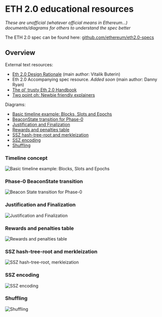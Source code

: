 # ETH 2.0 educational resources

*These are unofficial (whatever official means in Ethereum...) documents/diagrams for others to understand the spec better*

The ETH 2.0 spec can be found here: [github.com/ethereum/eth2.0-specs](https://github.com/ethereum/eth2.0-specs)


## Overview

External text resources:

- [Eth 2.0 Design Rationale](https://notes.ethereum.org/s/rkhCgQteN) (main author: Vitalik Buterin)
- Eth 2.0 Accompanying spec resource. *Added soon* (main author: Danny Ryan)
- [The ol' trusty Eth 2.0 Handbook](https://notes.ethereum.org/s/BkSZAJNwX)
- [Two point oh: Newbie friendly explainers](https://our.status.im/tag/two-point-oh)

Diagrams:

- [Basic timeline example: Blocks, Slots and Epochs](#timeline-concept)
- [BeaconState transition for Phase-0](#phase-0-beaconstate-transition)
- [Justification and Finalization](#justification-and-finalization)
- [Rewards and penalties table](#rewards-and-penalties-table)
- [SSZ hash-tree-root and merkleization](#ssz-hash-tree-root-and-merkleization)
- [SSZ encoding](#ssz-encoding)
- [Shuffling](#shuffling)


### Timeline concept

![Basic timeline example: Blocks, Slots and Epochs](eth2-timeline.png)


### Phase-0 BeaconState transition

![Beacon State transition for Phase-0](eth2-transition.png)


### Justification and Finalization

![Justification and Finalization](eth2-finalization.png)


### Rewards and penalties table

![Rewards and penalties table](eth2-rewards-penalties.png)


### SSZ hash-tree-root and merkleization

![SSZ hash-tree-root, merkleization](eth2-htr.png)


### SSZ encoding

![SSZ encoding](eth2-ssz.png)


### Shuffling

![Shuffling](eth2-shuffling.png)
